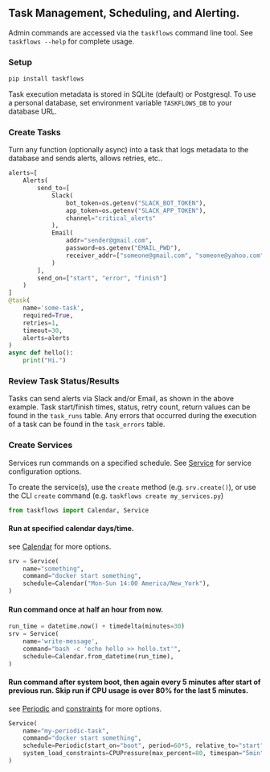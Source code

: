 
## Task Management, Scheduling, and Alerting.

Admin commands are accessed via the `taskflows` command line tool. See `taskflows --help` for complete usage.  

### Setup
```bash
pip install taskflows
``` 

Task execution metadata is stored in SQLite (default) or Postgresql. To use a personal database, set environment variable `TASKFLOWS_DB` to your database URL.   

### Create Tasks
Turn any function (optionally async) into a task that logs metadata to the database and sends alerts, allows retries, etc..
```python
alerts=[
    Alerts(
        send_to=[   
            Slack(
                bot_token=os.getenv("SLACK_BOT_TOKEN"),
                app_token=os.getenv("SLACK_APP_TOKEN"),
                channel="critical_alerts"
            ),
            Email(
                addr="sender@gmail.com", 
                password=os.getenv("EMAIL_PWD"),
                receiver_addr=["someone@gmail.com", "someone@yahoo.com"]
            )
        ],
        send_on=["start", "error", "finish"]
    )
]
@task(
    name='some-task',
    required=True,
    retries=1,
    timeout=30,
    alerts=alerts
)
async def hello():
    print("Hi.")
```

### Review Task Status/Results
Tasks can send alerts via Slack and/or Email, as shown in the above example. Task start/finish times, status, retry count, return values can be found in the `task_runs` table. Any errors that occurred during the execution of a task can be found in the `task_errors` table.

### Create Services
Services run commands on a specified schedule. See [Service](taskflows/service/service.py#35) for service configuration options.   


To create the service(s), use the `create` method (e.g. `srv.create()`), or use the CLI `create` command (e.g. `taskflows create my_services.py`)
```python
from taskflows import Calendar, Service
```
#### Run at specified calendar days/time.
see [Calendar](taskflows/service/schedule.py#14) for more options.
```python
srv = Service(
    name="something",
    command="docker start something",
    schedule=Calendar("Mon-Sun 14:00 America/New_York"),
)
```
#### Run command once at half an hour from now.
```python
run_time = datetime.now() + timedelta(minutes=30)
srv = Service(
    name='write-message',
    command="bash -c 'echo hello >> hello.txt'",
    schedule=Calendar.from_datetime(run_time),
)
```
#### Run command after system boot, then again every 5 minutes after start of previous run. Skip run if CPU usage is over 80% for the last 5 minutes.
see [Periodic](taskflows/service/schedule.py#34) and [constraints](taskflows/service/constraints.py) for more options.
```python
Service(
    name="my-periodic-task",
    command="docker start something",
    schedule=Periodic(start_on="boot", period=60*5, relative_to="start"),
    system_load_constraints=CPUPressure(max_percent=80, timespan="5min", silent=True)
)
```
